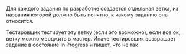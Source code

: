 <p>Для каждого задания по разработке создается отдельная ветка, из названия которой должно быть понятно, к какому заданию она относится. </p>
Тестировщик тестирует эту ветку (если это возможно), если все ок, ветку можно мерджить в мастер. Иначе тестировщик возвращает задание в состояние In Progress и пишет, что не так
